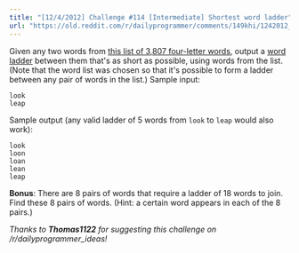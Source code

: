 ```yaml
---
title: "[12/4/2012] Challenge #114 [Intermediate] Shortest word ladder"
url: "https://old.reddit.com/r/dailyprogrammer/comments/149khi/1242012_challenge_114_intermediate_shortest_word/"
---
```


Given any two words from [this list of 3,807 four-letter words](http://pastebin.com/zY4Xt7iB), output a [word ladder](http://www.reddit.com/r/dailyprogrammer/comments/149kec/1242012_challenge_114_easy_word_ladder_steps/) between them that's as short as possible, using words from the list. (Note that the word list was chosen so that it's possible to form a ladder between any pair of words in the list.) Sample input:

    look
    leap

Sample output (any valid ladder of 5 words from `look` to `leap` would also work):

    look
    loon
    loan
    lean
    leap

__Bonus__: There are 8 pairs of words that require a ladder of 18 words to join. Find these 8 pairs of words. (Hint: a certain word appears in each of the 8 pairs.)

_Thanks to **Thomas1122** for suggesting this challenge on /r/dailyprogrammer_ideas!_